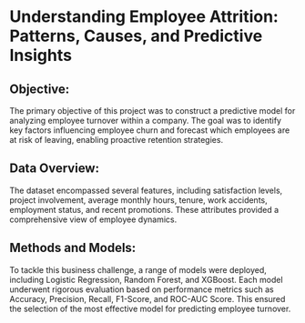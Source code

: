 # Understanding Employee Attrition: Patterns, Causes, and Predictive Insights

## Objective:
The primary objective of this project was to construct a predictive model for analyzing employee turnover within a company. The goal was to identify key factors influencing employee churn and forecast which employees are at risk of leaving, enabling proactive retention strategies.

## Data Overview:
The dataset encompassed several features, including satisfaction levels, project involvement, average monthly hours, tenure, work accidents, employment status, and recent promotions. These attributes provided a comprehensive view of employee dynamics.

## Methods and Models:
To tackle this business challenge, a range of models were deployed, including Logistic Regression, Random Forest, and XGBoost. Each model underwent rigorous evaluation based on performance metrics such as Accuracy, Precision, Recall, F1-Score, and ROC-AUC Score. This ensured the selection of the most effective model for predicting employee turnover.
